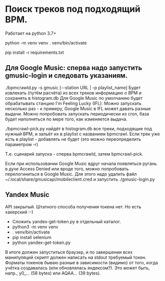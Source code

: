 # Поиск треков под подходящий BPM.

Работает на python 3.7+

python -m venv venv
. venv/bin/activate

pip install -r requirements.txt

## Для Google Music: сперва надо запустить gmusic-login и следовать указаниям.

./bpmcrawld.py -s gmusic [--station URL | -p playlist_name]
Будет извлекать (путём расчёта) из всех треков информацию о BPM и сохранять в histogram.db
Для Google Music по умолчанию будет обрабатывать станцию I'm Feeling Lucky (IFL).
Можно запускать несколько раз - к примеру, Google Music в IFL может давать разные выдачи. Можно попробовать запускать периодически из cron, база будет наполняться по мере того, как изменяется выдача.

./bpmcrawl-pick.py найдёт в histogram.db все треки, подходящие под нужный BPM, и зальёт их в playlist с названием bpmcrawl.
Если трек уже есть в playlist - добавлять не будет (это можно переопределить параметром -r)

Т.е. сценарий запуска - сперва bpmcrawld, затем bpmcrawl-pick.

Если при использовании Google Music вдруг начала появляться ругань в духе Access Denied или вроде того, можно попробовать перелогиниться в Google Music.
Для этого надо удалить файл ~/.local/share/gmusicapi/mobileclient.cred и запустить ./gmusic-login.py

## Yandex Music

API закрытый. Штатного способа получения токена нет.
Но есть хакерский :-)

- Сложить yandex-get-token.py в отдельный каталог.
- python3 -m venv venv
- . venv/bin/activate
- pip install selenium
- python yandex-get-token.py

В итоге должен запуститься браузер, и по завершении всех манипуляций скрипт должен написать на stdout требуемый токен.
Форматы токенов бываю разные в зависимости (видимо) от того, когда учётка создавалась (или обновлялась яндексом?).
Это может быть, напр., y0_... (58 bytes) или AQAA... (39 bytes).  